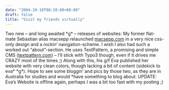 ```yaml
---
date: "2004-10-10T08:20:00+00:00"
draft: false
title: "Visit my friends virtually"
---
```

Two new – and long awaited \*g\* – releases of websites: My
former flat-mate Sebastian alias macsepp relaunched [macsepp.com](macsepp.com)
in a very nice css-only design and a rockin’ navigation-scheme. I
wish I also had such a worked out “about”-section. He uses
TextPattern, a promising and simple CMS ([textpattern.com](textpattern.com)) –
I’ll stick with Typo3 though, even if it drives me CRAZY most of
the times ;) Along with this, his g/f Eva published her website
with very clean colors, though lacking a bit of content (sidekick
to eva\* \*g\*). Hope to see some bloggin’ and pics by those
two, as they are in Australia for studies and would \*have
something to blog about. UPDATE: Eva’s Website is offline again,
perhaps I was a bit too fast with my posting ;)



